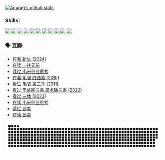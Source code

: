 
[![Anurag's github stats](https://github-readme-stats.vercel.app/api?username=w940853815)](https://github.com/anuraghazra/github-readme-stats)

### Skills:

<code><img height="32" src="https://cdn.jsdelivr.net/npm/simple-icons@v5/icons/python.svg"></code>
<code><img height="32" src="https://cdn.jsdelivr.net/npm/simple-icons@v5/icons/javascript.svg"></code>
<code><img height="32" src="https://cdn.jsdelivr.net/npm/simple-icons@v5/icons/django.svg"></code>
<code><img height="32" src="https://cdn.jsdelivr.net/npm/simple-icons@v5/icons/flask.svg"></code>
<code><img height="32" src="https://cdn.jsdelivr.net/npm/simple-icons@v5/icons/vuetify.svg"></code>
<code><img height="32" src="https://cdn.jsdelivr.net/npm/simple-icons@v5/icons/git.svg"></code>
<code><img height="32" src="https://cdn.jsdelivr.net/npm/simple-icons@v5/icons/docker.svg"></code>
<code><img height="32" src="https://cdn.jsdelivr.net/npm/simple-icons@v5/icons/postgresql.svg"></code>
<code><img height="32" src="https://cdn.jsdelivr.net/npm/simple-icons@v5/icons/elasticsearch.svg"></code>
<code><img height="32" src="https://cdn.jsdelivr.net/npm/simple-icons@v5/icons/macos.svg"></code>
<code><img height="32" src="https://cdn.jsdelivr.net/npm/simple-icons@v5/icons/linux.svg"></code>

### 🗣 豆瓣:

<!-- DOUBAN-ACTIVITIES:START -->
- [在看 新生‎ (2024)](https://www.douban.com/people/136069238/status/4607441062/?_i=15969893)
- [在读 一往无前](https://www.douban.com/people/136069238/status/4590507310/?_i=15969893)
- [读过 小米创业思考](https://www.douban.com/people/136069238/status/4590506983/?_i=15969893)
- [在看 毛骗 终结篇‎ (2015)](https://www.douban.com/people/136069238/status/4581971924/?_i=15969893)
- [看过 毛骗 第二季‎ (2011)](https://www.douban.com/people/136069238/status/4581971810/?_i=15969893)
- [看过 周处除三害 周處除三害‎ (2023)](https://www.douban.com/people/136069238/status/4575646701/?_i=15969893)
- [看过 三体‎ (2023)](https://www.douban.com/people/136069238/status/4574263039/?_i=15969893)
- [在读 小米创业思考](https://www.douban.com/people/136069238/status/4572047905/?_i=15969893)
- [读过 谈美](https://www.douban.com/people/136069238/status/4572047629/?_i=15969893)
- [在读 谈美](https://www.douban.com/people/136069238/status/4560861771/?_i=15969893)
<!-- DOUBAN-ACTIVITIES:END -->


![Snake animation](https://raw.githubusercontent.com/w940853815/w940853815/output/github-contribution-grid-snake.svg)

<!--
**w940853815/w940853815** is a ✨ _special_ ✨ repository because its `README.md` (this file) appears on your GitHub profile.

Here are some ideas to get you started:

- 🔭 I’m currently working on ...
- 🌱 I’m currently learning ...
- 👯 I’m looking to collaborate on ...
- 🤔 I’m looking for help with ...
- 💬 Ask me about ...
- 📫 How to reach me: ...
- 😄 Pronouns: ...
- ⚡ Fun fact: ...
-->
